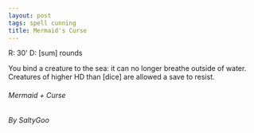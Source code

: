 ```yaml
---
layout: post
tags: spell cunning
title: Mermaid's Curse
---
```


R: 30'    D: [sum] rounds

You bind a creature to the sea: it can no longer breathe outside of water. Creatures of higher HD than [dice] are allowed a save to resist.

###### *Mermaid + Curse*

###### By SaltyGoo
